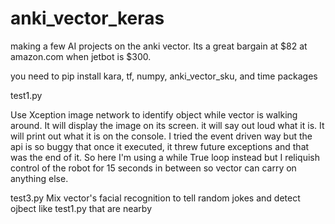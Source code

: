 # anki_vector_keras
making a few AI projects on the anki vector.  Its a great bargain at $82 at amazon.com when jetbot is $300.

you need to pip install kara, tf, numpy, anki_vector_sku, and time packages


test1.py

Use Xception image network to identify object while vector is walking around.
It will display the image on its screen.
it will say out loud what it is.
It will print out what it is on the console.
I tried the event driven way but the api is so buggy that once it executed, it threw future exceptions and that was the end of it.  So here I'm using a while True loop instead but I reliquish control of the robot for 15 seconds in between so vector can carry on anything else.

test3.py
Mix vector's facial recognition to tell random jokes and detect ojbect like test1.py that are nearby
